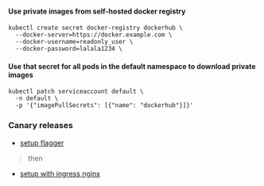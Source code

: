 #### Use private images from self-hosted docker registry

```fish
kubectl create secret docker-registry dockerhub \
  --docker-server=https://docker.example.com \
  --docker-username=readonly_user \
  --docker-password=lalala1234 \
```

#### Use that secret for all pods in the default namespace to download private images

```fish
kubectl patch serviceaccount default \
  -n default \
  -p '{"imagePullSecrets": [{"name": "dockerhub"}]}'
```

### Canary releases

- [setup flagger](https://docs.flagger.app/install/flagger-install-on-kubernetes)

> then

- [setup with ingress nginx](https://docs.flagger.app/tutorials/nginx-progressive-delivery)
